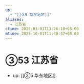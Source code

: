 ```yaml
---
up:
  - "[[③5 华东地区]]"
aliases:
  - 江苏省
ctime: 2025-03-01T13:26:10+08:00
mtime: 2025-10-01T11:40:37+08:00
---
```


# ③53 江苏省

- up: [[③5 华东地区]]
